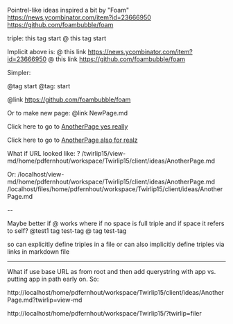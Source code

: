 Pointrel-like ideas inspired a bit by "Foam"
https://news.ycombinator.com/item?id=23666950
https://github.com/foambubble/foam

triple: this tag start
@ this tag start

Implicit above is:
@ this link https://news.ycombinator.com/item?id=23666950
@ this link https://github.com/foambubble/foam

Simpler:

@tag start
@tag: start

@link https://github.com/foambubble/foam

Or to make new page:
@link NewPage.md

Click here to go to [AnotherPage yes really](AnotherPage.md)

Click here to go to [AnotherPage also for realz](AnotherPage.md)

What if URL looked like: ?
/twirlip15/view-md/home/pdfernhout/workspace/Twirlip15/client/ideas/AnotherPage.md

Or:
/localhost/view-md/home/pdfernhout/workspace/Twirlip15/client/ideas/AnotherPage.md
/localhost/files/home/pdfernhout/workspace/Twirlip15/client/ideas/AnotherPage.md

--

Maybe better if @ works where if no space is full triple and if space it refers to self?
@test1 tag test-tag
@ tag test-tag

so can explicitly define triples in a file
or can also implicitly define triples via links in markdown file

-----

What if use base URL as from root and then add querystring with app vs. putting app in path early on. So:

http://localhost/home/pdfernhout/workspace/Twirlip15/client/ideas/AnotherPage.md?twirlip=view-md

http://localhost/home/pdfernhout/workspace/Twirlip15/?twirlip=filer
